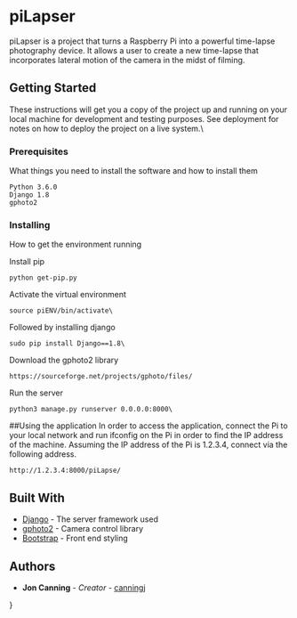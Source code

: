 # piLapser

piLapser is a project that turns a Raspberry Pi into a powerful time-lapse photography device.  It allows a user to create a new time-lapse that incorporates lateral motion of the camera in the midst of filming.

## Getting Started

These instructions will get you a copy of the project up and running on your local machine for development and testing purposes. See deployment for notes on how to deploy the project on a live system.\

### Prerequisites

What things you need to install the software and how to install them

```
Python 3.6.0
Django 1.8
gphoto2

```

### Installing

How to get the environment running

Install pip
```
python get-pip.py
```
Activate the virtual environment
```
source piENV/bin/activate\
```

Followed by installing django

```
sudo pip install Django==1.8\
```
Download the gphoto2 library
```
https://sourceforge.net/projects/gphoto/files/
```
Run the server
```
python3 manage.py runserver 0.0.0.0:8000\
```

##Using the application
In order to access the application, connect the Pi to your local network and run ifconfig on the Pi in order to find the IP address of the machine.  Assuming the IP address of the Pi is 1.2.3.4, connect via the following address.
```
http://1.2.3.4:8000/piLapse/
```

## Built With

* [Django](https://www.djangoproject.com/) - The server framework used
* [gphoto2](http://www.gphoto.org/) - Camera control library
* [Bootstrap](https://getbootstrap.com/) - Front end styling


## Authors

* **Jon Canning** - *Creator* - [canningj](https://github.com/canningj)


}
